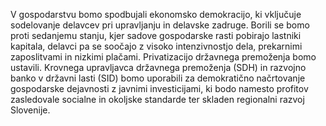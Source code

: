 V gospodarstvu bomo spodbujali ekonomsko demokracijo, ki vključuje sodelovanje delavcev pri upravljanju in delavske zadruge. Borili se bomo proti sedanjemu stanju, kjer sadove gospodarske rasti pobirajo lastniki kapitala, delavci pa se soočajo z visoko intenzivnostjo dela, prekarnimi zaposlitvami in nizkimi plačami. Privatizacijo državnega premoženja bomo ustavili. Krovnega upravljavca državnega premoženja (SDH) in razvojno banko v državni lasti (SID) bomo uporabili za demokratično načrtovanje gospodarske dejavnosti z javnimi investicijami, ki bodo namesto profitov zasledovale socialne in okoljske standarde ter skladen regionalni razvoj Slovenije.
